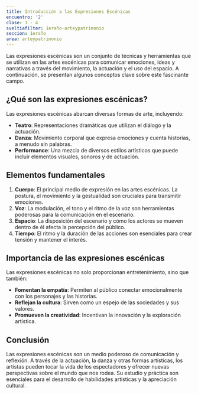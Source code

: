 ```yaml
---
title: Introducción a las Expresiones Escénicas
encuentro: '2'
clase: 3 - 4
sveltiafilter: 1eraño-arteypatrimonio
seccion: 1eraño
area: arteypatrimonio
---
```

Las expresiones escénicas son un conjunto de técnicas y herramientas que se utilizan en las artes escénicas para comunicar emociones, ideas y narrativas a través del movimiento, la actuación y el uso del espacio. A continuación, se presentan algunos conceptos clave sobre este fascinante campo.

## ¿Qué son las expresiones escénicas?

Las expresiones escénicas abarcan diversas formas de arte, incluyendo:

- **Teatro**: Representaciones dramáticas que utilizan el diálogo y la actuación.
- **Danza**: Movimiento corporal que expresa emociones y cuenta historias, a menudo sin palabras.
- **Performance**: Una mezcla de diversos estilos artísticos que puede incluir elementos visuales, sonoros y de actuación.

## Elementos fundamentales

1. **Cuerpo**: El principal medio de expresión en las artes escénicas. La postura, el movimiento y la gestualidad son cruciales para transmitir emociones.
2. **Voz**: La modulación, el tono y el ritmo de la voz son herramientas poderosas para la comunicación en el escenario.
3. **Espacio**: La disposición del escenario y cómo los actores se mueven dentro de él afecta la percepción del público.
4. **Tiempo**: El ritmo y la duración de las acciones son esenciales para crear tensión y mantener el interés.

## Importancia de las expresiones escénicas

Las expresiones escénicas no solo proporcionan entretenimiento, sino que también:

- **Fomentan la empatía**: Permiten al público conectar emocionalmente con los personajes y las historias.
- **Reflejan la cultura**: Sirven como un espejo de las sociedades y sus valores.
- **Promueven la creatividad**: Incentivan la innovación y la exploración artística.

## Conclusión

Las expresiones escénicas son un medio poderoso de comunicación y reflexión. A través de la actuación, la danza y otras formas artísticas, los artistas pueden tocar la vida de los espectadores y ofrecer nuevas perspectivas sobre el mundo que nos rodea. Su estudio y práctica son esenciales para el desarrollo de habilidades artísticas y la apreciación cultural.
